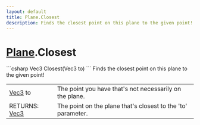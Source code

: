 ```yaml
---
layout: default
title: Plane.Closest
description: Finds the closest point on this plane to the given point!
---
```

# [Plane]({{site.url}}/Pages/StereoKit/Plane.html).Closest

<div class='signature' markdown='1'>
```csharp
Vec3 Closest(Vec3 to)
```
Finds the closest point on this plane to the given
point!
</div>

|  |  |
|--|--|
|[Vec3]({{site.url}}/Pages/StereoKit/Vec3.html) to|The point you have that's not necessarily on the             plane.|
|RETURNS: [Vec3]({{site.url}}/Pages/StereoKit/Vec3.html)|The point on the plane that's closest to the 'to' parameter.|





